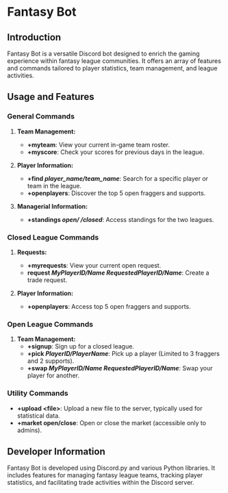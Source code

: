 # Fantasy Bot

## Introduction

Fantasy Bot is a versatile Discord bot designed to enrich the gaming experience within fantasy league communities. It offers an array of features and commands tailored to player statistics, team management, and league activities.

## Usage and Features

### General Commands

1. **Team Management:**
   - **+myteam**: View your current in-game team roster.
   - **+myscore**: Check your scores for previous days in the league.

2. **Player Information:**
   - **+find *player_name/team_name***: Search for a specific player or team in the league.
   - **+openplayers**: Discover the top 5 open fraggers and supports.

3. **Managerial Information:**
   - **+standings *open/ /closed***: Access standings for the two leagues.

### Closed League Commands

1. **Requests:**
   - **+myrequests**: View your current open request.
   - **request *MyPlayerID/Name* *RequestedPlayerID/Name***: Create a trade request.

2. **Player Information:**
   - **+openplayers**: Access top 5 open fraggers and supports.

### Open League Commands

1. **Team Management:**
   - **+signup**: Sign up for a closed league.
   - **+pick *PlayerID/PlayerName***: Pick up a player (Limited to 3 fraggers and 2 supports).
   - **+swap *MyPlayerID/Name* *RequestedPlayerID/Name***: Swap your player for another.

### Utility Commands
   - **+upload \<file>**: Upload a new file to the server, typically used for statistical data.
   - **+market open/close**: Open or close the market (accessible only to admins).

## Developer Information

Fantasy Bot is developed using Discord.py and various Python libraries. It includes features for managing fantasy league teams, tracking player statistics, and facilitating trade activities within the Discord server.